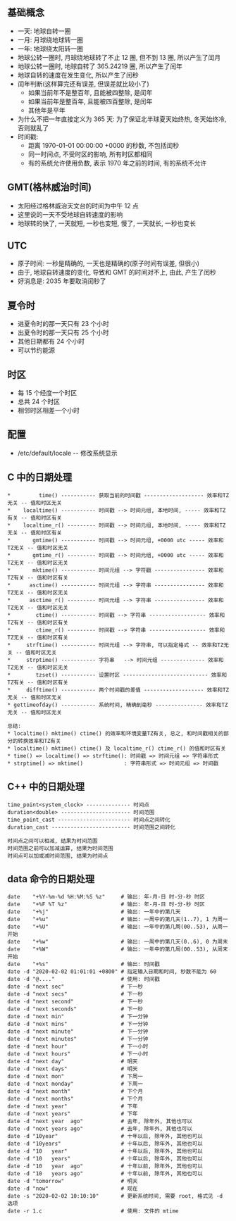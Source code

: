 
## 基础概念
* 一天: 地球自转一圈
* 一月: 月球绕地球转一圈
* 一年: 地球绕太阳转一圈
* 地球公转一圈时, 月球绕地球转了不止 12 圈, 但不到 13 圈, 所以产生了闰月
* 地球公转一圈时, 地球自转了 365.24219 圈, 所以产生了闰年
* 地球自转的速度在发生变化, 所以产生了闰秒
* 闰年判断(这样算完还有误差, 但误差就比较小了)
    * 如果当前年不是整百年, 且能被四整除, 是闰年
    * 如果当前年是整百年, 且能被四百整除, 是闰年
    * 其他年是平年
* 为什么不把一年直接定义为 365 天: 为了保证北半球夏天始终热, 冬天始终冷, 否则就乱了
* 时间戳:
    * 距离 1970-01-01 00:00:00 +0000 的秒数, 不包括闰秒
    * 同一时间点, 不受时区的影响, 所有时区都相同
    * 有的系统允许使用负数, 表示 1970 年之前的时间, 有的系统不允许

## GMT(格林威治时间)
* 太阳经过格林威治天文台的时间为中午 12 点
* 这里说的一天不受地球自转速度的影响
* 地球转的快了, 一天就短, 一秒也变短, 慢了, 一天就长, 一秒也变长

## UTC
* 原子时间: 一秒是精确的, 一天也是精确的(原子时间有误差, 但很小)
* 由于, 地球自转速度的变化, 导致和 GMT 的时间对不上, 由此, 产生了闰秒
* 好消息是: 2035 年要取消闰秒了

## 夏令时
* 进夏令时的那一天只有 23 个小时
* 出夏令时的那一天只有 25 个小时
* 其他日期都有 24 个小时
* 可以节约能源

## 时区
* 每 15 个经度一个时区
* 总共 24 个时区
* 相邻时区相差一个小时

## 配置
* /etc/default/locale -- 修改系统显示

## C 中的日期处理
```
*         time() ----------- 获取当前的时间戳 ------------------- 效率和TZ无关 -- 值和时区无关
*    localtime() ----------- 时间戳 --> 时间元组, 本地时间, ----- 效率和TZ有关 -- 值和时区有关
*    localtime_r() --------- 时间戳 --> 时间元组, 本地时间, ----- 效率和TZ无关 -- 值和时区有关
*       gmtime() ----------- 时间戳 --> 时间元组, +0000 utc ----- 效率和TZ无关 -- 值和时区无关
*       gmtime_r() --------- 时间戳 --> 时间元组, +0000 utc ----- 效率和TZ无关 -- 值和时区无关
*       mktime() ----------- 时间元组 --> 字符戳 ---------------- 效率和TZ有关 -- 值和时区有关
*      asctime() ----------- 时间元组 --> 字符串 ---------------- 效率和TZ无关 -- 值和时区无关
*      asctime_r() --------- 时间元组 --> 字符串 ---------------- 效率和TZ无关 -- 值和时区无关
*        ctime() ----------- 时间戳 --> 字符串 ------------------ 效率和TZ有关 -- 值和时区有关
*        ctime_r() --------- 时间戳 --> 字符串 ------------------ 效率和TZ无关 -- 值和时区有关
*     strftime() ----------- 时间元组 --> 字符串, 可以指定格式 -- 效率和TZ无关 -- 值和时区无关
*     strptime() ----------- 字符串   --> 时间元组 -------------- 效率和TZ无关 -- 值和时区无关
*        tzset() ----------- 设置时区 --------------------------- 效率和TZ有关 -- 值和时区有关
*     difftime() ----------- 两个时间戳的差值 ------------------- 效率和TZ无关 -- 值和时区无关
* gettimeofday() ----------- 系统时间, 精确到毫秒 --------------- 效率和TZ无关 -- 值和时区无关

总结:
* localtime() mktime() ctime() 的效率和环境变量TZ有关, 总之, 和时间戳相关的部分的转换效率和TZ有关
* localtime() mktime() ctime() 及 localtime_r() ctime_r() 的值和时区有关
* time() => localtime() => strftime(): 时间戳 => 时间元组 => 字符串形式
* strptime() => mktime()             : 字符串形式 => 时间元组 => 时间戳
```

## C++ 中的日期处理
```
time_point<system_clock> -------------- 时间点
duration<double> ---------------------- 时间范围
time_point_cast ----------------------- 时间点之间转化
duration_cast ------------------------- 时间范围之间转化

时间点之间可以相减, 结果为时间范围
时间范围之前可以加减运算, 结果为时间范围
时间点可以加或减时间范围, 结果为时间点
```

## data 命令的日期处理
```
date    "+%Y-%m-%d %H:%M:%S %z"     # 输出: 年-月-日 时-分-秒 时区
date    "+%F %T %z"                 # 输出: 年-月-日 时-分-秒 时区
date    "+%j"                       # 输出: 一年中的第几天
date    "+%u"                       # 输出: 一周中的第几天(1..7), 1 为周一
date    "+%U"                       # 输出: 一年中的第几周(00..53), 从周一开始
date    "+%w"                       # 输出: 一周中的第几天(0..6), 0 为周末
date    "+%W"                       # 输出: 一年中的第几周(00..53), 从周末开始
date    "+%s"                       # 输出: 时间戳
date -d "2020-02-02 01:01:01 +0800" # 指定输入日期和时间, 秒数不能为 60
date -d "@...."                     # 使用: 时间戳
date -d "next sec"                  # 下一秒
date -d "next secs"                 # 下一秒
date -d "next second"               # 下一秒
date -d "next seconds"              # 下一秒
date -d "next min"                  # 下一分钟
date -d "next mins"                 # 下一分钟
date -d "next minute"               # 下一分钟
date -d "next minutes"              # 下一分钟
date -d "next hour"                 # 下一小时
date -d "next hours"                # 下一小时
date -d "next day"                  # 明天
date -d "next days"                 # 明天
date -d "next mon"                  # 下周一
date -d "next monday"               # 下周一
date -d "next month"                # 下个月
date -d "next months"               # 下个月
date -d "next year"                 # 下年
date -d "next years"                # 下年
date -d "next year  ago"            # 去年, 除年外, 其他也可以
date -d "next years ago"            # 去年, 除年外, 其他也可以
date -d "10year"                    # 十年以后, 除年外, 其他也可以
date -d "10years"                   # 十年以后, 除年外, 其他也可以
date -d "10   year"                 # 十年以后, 除年外, 其他也可以
date -d "10   years"                # 十年以后, 除年外, 其他也可以
date -d "10   year  ago"            # 十年以前, 除年外, 其他也可以
date -d "10   years ago"            # 十年以前, 除年外, 其他也可以
date -d "tomorrow"                  # 明天
date -d "now"                       # 现在
date -s "2020-02-02 10:10:10"       # 更新系统时间, 需要 root, 格式见 -d 选项
date -r 1.c                         # 使用: 文件的 mtime
```

